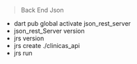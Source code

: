 
> Back End Json
- dart pub global activate json_rest_server
- json_rest_Server version
- jrs version
- jrs create ./clinicas_api
- jrs run